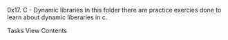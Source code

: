 0x17. C - Dynamic libraries
In this folder there are practice exercies done to learn about dynamic liberaries in c.

Tasks
View Contents